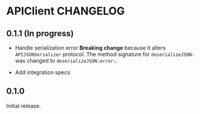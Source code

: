 # APIClient CHANGELOG

## 0.1.1 (In progress)

- Handle serialization error
    **Breaking change** because it alters `APIJSONSerializer` protocol. The method
    signature for `deserializeJSON:` was changed to `deserializeJSON:error:`.

- Add integration specs

## 0.1.0

Initial release.
